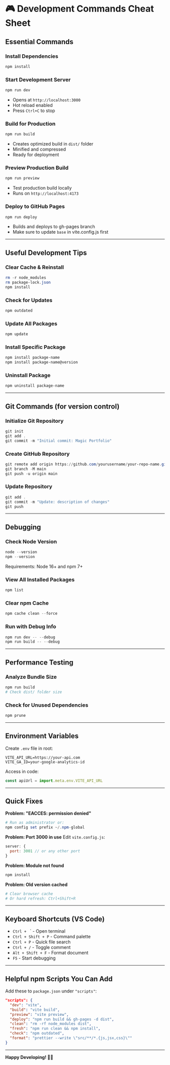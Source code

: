 # 🎮 Development Commands Cheat Sheet

## Essential Commands

### Install Dependencies
```powershell
npm install
```

### Start Development Server
```powershell
npm run dev
```
- Opens at `http://localhost:3000`
- Hot reload enabled
- Press `Ctrl+C` to stop

### Build for Production
```powershell
npm run build
```
- Creates optimized build in `dist/` folder
- Minified and compressed
- Ready for deployment

### Preview Production Build
```powershell
npm run preview
```
- Test production build locally
- Runs on `http://localhost:4173`

### Deploy to GitHub Pages
```powershell
npm run deploy
```
- Builds and deploys to gh-pages branch
- Make sure to update `base` in vite.config.js first

---

## Useful Development Tips

### Clear Cache & Reinstall
```powershell
rm -r node_modules
rm package-lock.json
npm install
```

### Check for Updates
```powershell
npm outdated
```

### Update All Packages
```powershell
npm update
```

### Install Specific Package
```powershell
npm install package-name
npm install package-name@version
```

### Uninstall Package
```powershell
npm uninstall package-name
```

---

## Git Commands (for version control)

### Initialize Git Repository
```powershell
git init
git add .
git commit -m "Initial commit: Magic Portfolio"
```

### Create GitHub Repository
```powershell
git remote add origin https://github.com/yourusername/your-repo-name.git
git branch -M main
git push -u origin main
```

### Update Repository
```powershell
git add .
git commit -m "Update: description of changes"
git push
```

---

## Debugging

### Check Node Version
```powershell
node --version
npm --version
```
Requirements: Node 16+ and npm 7+

### View All Installed Packages
```powershell
npm list
```

### Clear npm Cache
```powershell
npm cache clean --force
```

### Run with Debug Info
```powershell
npm run dev -- --debug
npm run build -- --debug
```

---

## Performance Testing

### Analyze Bundle Size
```powershell
npm run build
# Check dist/ folder size
```

### Check for Unused Dependencies
```powershell
npm prune
```

---

## Environment Variables

Create `.env` file in root:
```
VITE_API_URL=https://your-api.com
VITE_GA_ID=your-google-analytics-id
```

Access in code:
```javascript
const apiUrl = import.meta.env.VITE_API_URL
```

---

## Quick Fixes

**Problem: "EACCES: permission denied"**
```powershell
# Run as administrator or:
npm config set prefix ~/.npm-global
```

**Problem: Port 3000 in use**
Edit `vite.config.js`:
```javascript
server: {
  port: 3001 // or any other port
}
```

**Problem: Module not found**
```powershell
npm install
```

**Problem: Old version cached**
```powershell
# Clear browser cache
# Or hard refresh: Ctrl+Shift+R
```

---

## Keyboard Shortcuts (VS Code)

- `Ctrl + ` ` - Open terminal
- `Ctrl + Shift + P` - Command palette
- `Ctrl + P` - Quick file search
- `Ctrl + /` - Toggle comment
- `Alt + Shift + F` - Format document
- `F5` - Start debugging

---

## Helpful npm Scripts You Can Add

Add these to `package.json` under `"scripts"`:

```json
"scripts": {
  "dev": "vite",
  "build": "vite build",
  "preview": "vite preview",
  "deploy": "npm run build && gh-pages -d dist",
  "clean": "rm -rf node_modules dist",
  "fresh": "npm run clean && npm install",
  "check": "npm outdated",
  "format": "prettier --write \"src/**/*.{js,jsx,css}\""
}
```

---

**Happy Developing! 🚀✨**
